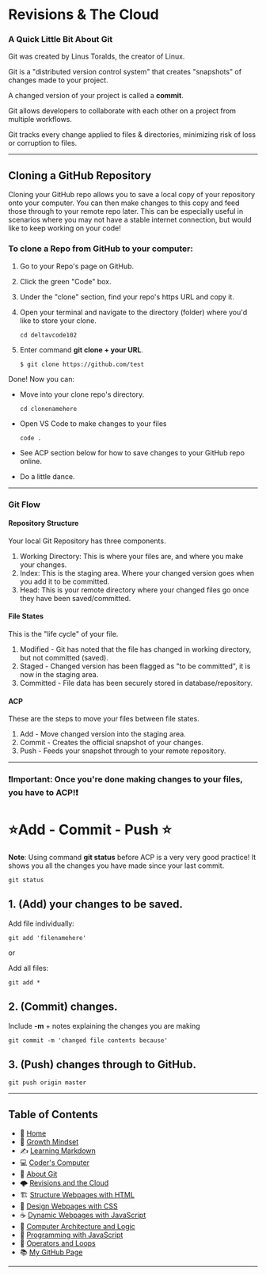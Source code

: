 # Revisions & The Cloud

### A Quick Little Bit About Git 

Git was created by Linus Toralds, the creator of Linux.

Git is a "distributed version control system" that creates "snapshots" of changes made to your project.  

A changed version of your project is called a **commit**. 

Git allows developers to collaborate with each other on a project from multiple workflows.

Git tracks every change applied to files & directories, minimizing risk of loss or corruption to files. 
_____

## Cloning a GitHub Repository
   Cloning your GitHub repo allows you to save a local copy of your repository onto your computer. 
   You can then make changes to this copy and feed those through to your remote repo later. 
   This can be especially useful in scenarios where you may not have a stable internet connection, but would like to keep working on your code!
 
### To clone a Repo from GitHub to your computer:  
 1. Go to your Repo's page on GitHub.
 2. Click the green "Code" box.
 3. Under the "clone" section, find your repo's https URL and copy it.
 4. Open your terminal and navigate to the directory (folder) where you'd like to store your clone.
 
        cd deltavcode102
                 
 5. Enter command **git clone + your URL**.
    
        $ git clone https://github.com/test
   
Done! 
Now you can: 
 * Move into your clone repo's directory. 

       cd clonenamehere 

 * Open VS Code to make changes to your files
     
       code . 
 
 * See ACP section below for how to save changes to your GitHub repo online. 
 * Do a little dance. 
_____
 
### Git Flow

#### Repository Structure
Your local Git Repository has three components. 
 1. Working Directory: This is where your files are, and where you make your changes. 
 2. Index: This is the staging area. Where your changed version goes when you add it to be committed. 
 3. Head: This is your remote directory where your changed files go once they have been saved/committed. 

#### File States
This is the "life cycle" of your file. 
 1. Modified - Git has noted that the file has changed in working directory, but not committed (saved). 
 2. Staged - Changed version has been flagged as "to be committed", it is now in the staging area.  
 3. Committed - File data has been securely stored in database/repository.  

#### ACP 
These are the steps to move your files between file states.
 1. Add - Move changed version into the staging area. 
 2. Commit - Creates the official snapshot of your changes.
 3. Push - Feeds your snapshot through to your remote repository. 
 
 _____

### ❗**Important:** Once you're done making changes to your files, you have to ACP!❗

# ⭐Add - Commit - Push ⭐ 
 
 **Note**: Using command **git status** before ACP is a very very good practice! It shows you all the changes you have made since your last commit.  
         
    git status

## 1. (Add) your changes to be saved. 
 
 Add file individually: 
 
    git add 'filenamehere' 
    
 or 

 Add all files:
    
    git add *

## 2. (Commit) changes.

Include **-m** + notes explaining the changes you are making    
               
    git commit -m 'changed file contents because'

## 3. (Push) changes through to GitHub.
    git push origin master

_____
 
## **Table of Contents**
- 🏡 [Home](/README.md)
- 💭 [Growth Mindset](/growthmindset.md)
- ✍️ [Learning Markdown](/learningmarkdown.md)
- 💻 [Coder's Computer](/coderscomputer.md)
- 📝 [About Git](/git.md)
- 🌩️ [Revisions and the Cloud](/revisionscloud.md)
- 🏗️ [Structure Webpages with HTML](/.md)
- 🎨 [Design Webpages with CSS](/.md)
- ☕ [Dynamic Webpages with JavaScript](/.md)
- 🧮 [Computer Architecture and Logic](/.md)
- 🌵 [Programming with JavaScript](/.md)
- 🤖 [Operators and Loops](/.md)
- 📚 [My GitHub Page](https://github.com/mistidinzy)
_____
